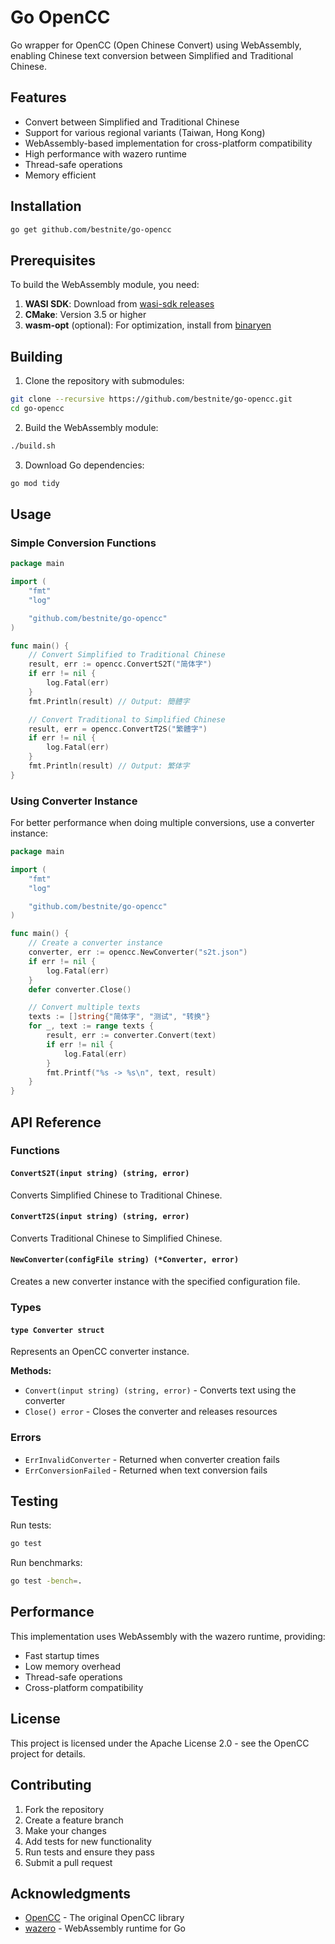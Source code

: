 # Go OpenCC

Go wrapper for OpenCC (Open Chinese Convert) using WebAssembly, enabling Chinese text conversion between Simplified and Traditional Chinese.

## Features

- Convert between Simplified and Traditional Chinese
- Support for various regional variants (Taiwan, Hong Kong)
- WebAssembly-based implementation for cross-platform compatibility
- High performance with wazero runtime
- Thread-safe operations
- Memory efficient

## Installation

```bash
go get github.com/bestnite/go-opencc
```

## Prerequisites

To build the WebAssembly module, you need:

1. **WASI SDK**: Download from [wasi-sdk releases](https://github.com/WebAssembly/wasi-sdk/releases)
2. **CMake**: Version 3.5 or higher
3. **wasm-opt** (optional): For optimization, install from [binaryen](https://github.com/WebAssembly/binaryen)

## Building

1. Clone the repository with submodules:

```bash
git clone --recursive https://github.com/bestnite/go-opencc.git
cd go-opencc
```

2. Build the WebAssembly module:

```bash
./build.sh
```

3. Download Go dependencies:

```bash
go mod tidy
```

## Usage

### Simple Conversion Functions

```go
package main

import (
    "fmt"
    "log"

    "github.com/bestnite/go-opencc"
)

func main() {
    // Convert Simplified to Traditional Chinese
    result, err := opencc.ConvertS2T("简体字")
    if err != nil {
        log.Fatal(err)
    }
    fmt.Println(result) // Output: 簡體字

    // Convert Traditional to Simplified Chinese
    result, err = opencc.ConvertT2S("繁體字")
    if err != nil {
        log.Fatal(err)
    }
    fmt.Println(result) // Output: 繁体字
}
```

### Using Converter Instance

For better performance when doing multiple conversions, use a converter instance:

```go
package main

import (
    "fmt"
    "log"

    "github.com/bestnite/go-opencc"
)

func main() {
    // Create a converter instance
    converter, err := opencc.NewConverter("s2t.json")
    if err != nil {
        log.Fatal(err)
    }
    defer converter.Close()

    // Convert multiple texts
    texts := []string{"简体字", "测试", "转换"}
    for _, text := range texts {
        result, err := converter.Convert(text)
        if err != nil {
            log.Fatal(err)
        }
        fmt.Printf("%s -> %s\n", text, result)
    }
}
```

## API Reference

### Functions

#### `ConvertS2T(input string) (string, error)`

Converts Simplified Chinese to Traditional Chinese.

#### `ConvertT2S(input string) (string, error)`

Converts Traditional Chinese to Simplified Chinese.

#### `NewConverter(configFile string) (*Converter, error)`

Creates a new converter instance with the specified configuration file.

### Types

#### `type Converter struct`

Represents an OpenCC converter instance.

**Methods:**

- `Convert(input string) (string, error)` - Converts text using the converter
- `Close() error` - Closes the converter and releases resources

### Errors

- `ErrInvalidConverter` - Returned when converter creation fails
- `ErrConversionFailed` - Returned when text conversion fails

## Testing

Run tests:

```bash
go test
```

Run benchmarks:

```bash
go test -bench=.
```

## Performance

This implementation uses WebAssembly with the wazero runtime, providing:

- Fast startup times
- Low memory overhead
- Thread-safe operations
- Cross-platform compatibility

## License

This project is licensed under the Apache License 2.0 - see the OpenCC project for details.

## Contributing

1. Fork the repository
2. Create a feature branch
3. Make your changes
4. Add tests for new functionality
5. Run tests and ensure they pass
6. Submit a pull request

## Acknowledgments

- [OpenCC](https://github.com/BYVoid/OpenCC) - The original OpenCC library
- [wazero](https://github.com/tetratelabs/wazero) - WebAssembly runtime for Go
